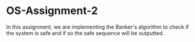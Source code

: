 # OS-Assignment-2

In this assignment, we are implementing the Banker's algorithm to check if the system is safe and if so the safe sequence will be outputted.
